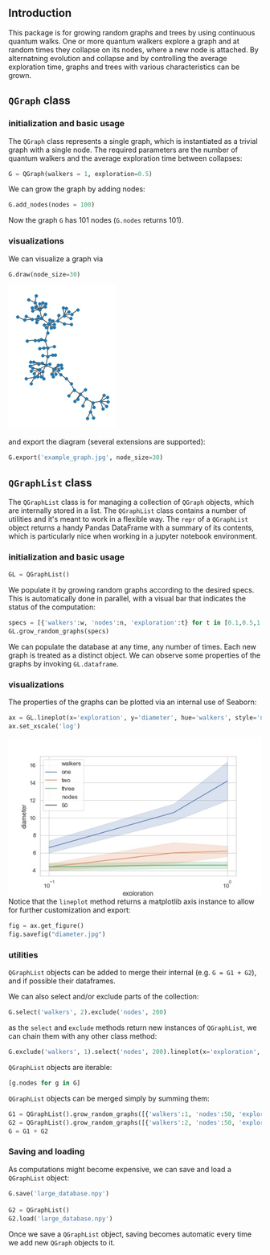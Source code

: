 ## Introduction
This package is for growing random graphs and trees by using continuous quantum walks.
One or more quantum walkers explore a graph and at random times they collapse on its nodes, where a new node is attached. By alternatning evolution and collapse and by controlling the average exploration time, graphs and trees with various characteristics can be grown.

## `QGraph` class

### initialization and basic usage
The `QGraph` class represents a single graph, which is instantiated as a trivial graph with a single node.
The required parameters are the number of quantum walkers and the average exploration time between collapses:
```python
G = QGraph(walkers = 1, exploration=0.5)
```

We can grow the graph by adding nodes:
```python
G.add_nodes(nodes = 100)
```
Now the graph `G` has 101 nodes (`G.nodes` returns 101).

### visualizations
We can visualize a graph via
```python
G.draw(node_size=30)
```
![img](/plots/example_graph.jpg "Example graph")

and export the diagram (several extensions are supported):
```python
G.export('example_graph.jpg', node_size=30)
```

## `QGraphList` class
The `QGraphList` class is for managing a collection of `QGraph` objects, which are internally stored in a list.
The `QGraphList` class contains a number of utilities and it's meant to work in a flexible way.
The `repr` of a `QGraphList` object returns a handy Pandas DataFrame with a summary of its contents, which is particularly nice when working in a jupyter notebook environment.

### initialization and basic usage
```python
GL = QGraphList()
```
We populate it by growing random graphs according to the desired specs. This is automatically done in parallel, with a visual bar that indicates the status of the computation:
```python
specs = [{'walkers':w, 'nodes':n, 'exploration':t} for t in [0.1,0.5,1.0] for w in [1,2,3] for n in [100,200]]
GL.grow_random_graphs(specs)
```
We can populate the database at any time, any number of times. Each new graph is treated as a distinct object.
We can observe some properties of the graphs by invoking `GL.dataframe`.

### visualizations
The properties of the graphs can be plotted via an internal use of Seaborn:
```python
ax = GL.lineplot(x='exploration', y='diameter', hue='walkers', style='nodes')
ax.set_xscale('log')
```
![img](/plots/diameter.jpg "Diameter plot")
Notice that the `lineplot` method returns a matplotlib axis instance to allow for further customization and export:

```python
fig = ax.get_figure()
fig.savefig("diameter.jpg")
```

### utilities
`QGraphList` objects can be added to merge their internal (e.g. `G = G1 + G2`), and if possible their dataframes.

We can also select and/or exclude parts of the collection:
```python
G.select('walkers', 2).exclude('nodes', 200)
```

as the `select` and `exclude` methods return new instances of `QGraphList`, we can chain them with any other class method:
```python
G.exclude('walkers', 1).select('nodes', 200).lineplot(x='exploration', y='clustering', hue='walkers')
```

`QGraphList` objects are iterable:
```python
[g.nodes for g in G]
```

`QGraphList` objects can be merged simply by summing them:
```python
G1 = QGraphList().grow_random_graphs([{'walkers':1, 'nodes':50, 'exploration':0.1}]*5)
G2 = QGraphList().grow_random_graphs([{'walkers':2, 'nodes':50, 'exploration':0.1}]*5)
G = G1 + G2 
```

### Saving and loading
As computations might become expensive, we can save and load a `QGraphList` object:
```python
G.save('large_database.npy')

G2 = QGraphList()
G2.load('large_database.npy')
```
Once we save a `QGraphList` object, saving becomes automatic every time we add new `QGraph` objects to it.